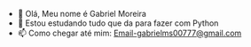 - 👋 Olá, Meu nome é Gabriel Moreira
- 👀 Estou estudando tudo que da para fazer com Python
- 📫 Como chegar até mim: Email-gabrielms00777@gmail.com

<!---
gabrielms00777/gabrielms00777 is a ✨ special ✨ repository because its `README.md` (this file) appears on your GitHub profile.
You can click the Preview link to take a look at your changes.
--->
